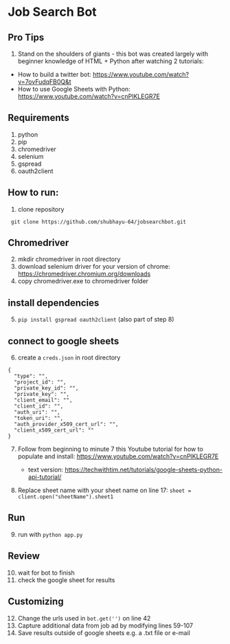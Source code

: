 # Job Search Bot

## Pro Tips
1. Stand on the shoulders of giants - this bot was created largely with beginner knowledge of HTML + Python after watching 2 tutorials:
  * How to build a twitter bot: https://www.youtube.com/watch?v=7ovFudqFB0Q&t
  * How to use Google Sheets with Python: https://www.youtube.com/watch?v=cnPlKLEGR7E

## Requirements
1. python
2. pip
3. chromedriver
4. selenium
5. gspread
6. oauth2client

## How to run:

1. clone repository
```
 git clone https://github.com/shubhayu-64/jobsearchbot.git
```

## Chromedriver
2. mkdir chromedriver in root directory
3. download selenium driver for your version of chrome: https://chromedriver.chromium.org/downloads
4. copy chromedriver.exe to chromedriver folder

## install dependencies
5. ```pip install gspread oauth2client``` (also part of step 8)

## connect to google sheets
6. create a ```creds.json``` in root directory

```
{
  "type": "",
  "project_id": "",
  "private_key_id": "",
  "private_key": "",
  "client_email": "",
  "client_id": "",
  "auth_uri": "",
  "token_uri": "",
  "auth_provider_x509_cert_url": "",
  "client_x509_cert_url": ""
}
```

7. Follow from beginning to minute 7 this Youtube tutorial for how to populate and install: https://www.youtube.com/watch?v=cnPlKLEGR7E
   * text version: https://techwithtim.net/tutorials/google-sheets-python-api-tutorial/

8. Replace sheet name with your sheet name on line 17: ```sheet = client.open("sheetName").sheet1```

## Run
9. run with ```python app.py```

## Review
10. wait for bot to finish
11. check the google sheet for results

## Customizing
12. Change the urls used in ```bot.get('')``` on line 42
13. Capture additional data from job ad by modifying lines 59-107
14. Save results outside of google sheets e.g. a .txt file or e-mail
